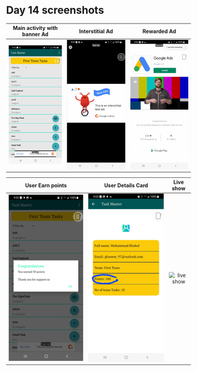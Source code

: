 # Day 14 screenshots





Main activity with banner Ad|       Interstitial Ad  |        Rewarded Ad           |
:-------------------------:|:-------------------------:|:-------------------------:|
![Login page](Screenshot_20220608-210249_TaskMaster.jpg) | ![Forget Password ](Screenshot_20220608-210303_TaskMaster.jpg) |  ![Forget Password ](Screenshot_20220608-210309_TaskMaster.jpg) |





  User Earn points         |      User Details Card     |       Live show            |
:-------------------------:|:--------------------------:|:--------------------------:|
![Sign up page](Screenshot_20220608-210320_TaskMaster.jpg)|![Progress bar ](Screenshot_20220608-210335_TaskMaster.jpg)| ![live show](Screen_Recording_20220608-210459_Task-Master.gif) |
